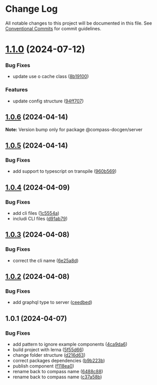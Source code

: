 # Change Log

All notable changes to this project will be documented in this file.
See [Conventional Commits](https://conventionalcommits.org) for commit guidelines.

# [1.1.0](https://github.com/diego-cecatto/Compass/compare/@compass-docgen/server@1.0.6...@compass-docgen/server@1.1.0) (2024-07-12)


### Bug Fixes

* update use o cache class ([8b19100](https://github.com/diego-cecatto/Compass/commit/8b191006c2a06bee47054a7a46d815fd0c441aeb))


### Features

* update config structure ([94ff707](https://github.com/diego-cecatto/Compass/commit/94ff707f4eea5d477a31ce0b54f0caab343e8750))





## [1.0.6](https://github.com/diego-cecatto/Compass/compare/@compass-docgen/server@1.0.5...@compass-docgen/server@1.0.6) (2024-04-14)

**Note:** Version bump only for package @compass-docgen/server





## [1.0.5](https://github.com/diego-cecatto/Compass/compare/@compass-docgen/server@1.0.4...@compass-docgen/server@1.0.5) (2024-04-14)


### Bug Fixes

* add support to typescript on transpile ([960b569](https://github.com/diego-cecatto/Compass/commit/960b569f9f8925b29603eeea4d3b28ce210e85c8))





## [1.0.4](https://github.com/diego-cecatto/Compass/compare/@compass-docgen/server@1.0.3...@compass-docgen/server@1.0.4) (2024-04-09)


### Bug Fixes

* add cli files ([1c5554a](https://github.com/diego-cecatto/Compass/commit/1c5554a3a56197a7722e9c7774989fb1dee830cc))
* includi CLI files ([d91ab79](https://github.com/diego-cecatto/Compass/commit/d91ab79c0fd29f70c8031ee79a3e2f8312dc8464))





## [1.0.3](https://github.com/diego-cecatto/Compass/compare/@compass-docgen/server@1.0.2...@compass-docgen/server@1.0.3) (2024-04-08)


### Bug Fixes

* correct the cli name ([6e25a8d](https://github.com/diego-cecatto/Compass/commit/6e25a8d8fc175a13f9037f05889fa67db9d0cdd6))





## [1.0.2](https://github.com/diego-cecatto/Compass/compare/@compass-docgen/server@1.0.1...@compass-docgen/server@1.0.2) (2024-04-08)


### Bug Fixes

* add graphql type to server ([ceedbed](https://github.com/diego-cecatto/Compass/commit/ceedbedc236d058afc36d39764044d8d83c62267))





## 1.0.1 (2024-04-07)


### Bug Fixes

* add pattern to ignore example components ([4ca9da6](https://github.com/diego-cecatto/Compass/commit/4ca9da6cb274c79dd14afa7355ceeda95b0961e7))
* build project with lerna ([5f55d66](https://github.com/diego-cecatto/Compass/commit/5f55d666bab0b0f1036b0f96685fc84f65c7911f))
* change folder structure ([d216d63](https://github.com/diego-cecatto/Compass/commit/d216d6303abcc2dbf429d5145086d36812810d1f))
* correct packages dependencies ([b9b223b](https://github.com/diego-cecatto/Compass/commit/b9b223ba34a378f0bfe0c559e1cb8e6d31e51060))
* publish component ([f118ea0](https://github.com/diego-cecatto/Compass/commit/f118ea0a4e3375c8948e47e440c7a89b5abb3087))
* rename back to compass name ([6488c88](https://github.com/diego-cecatto/Compass/commit/6488c88617b21d1471a7fa8710bc626cbd08bec4))
* rename back to compass name ([c37a58b](https://github.com/diego-cecatto/Compass/commit/c37a58b74b498fc697820b545d1d86a1b9c1f49e))
